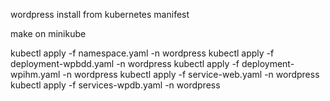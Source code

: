 wordpress install from kubernetes manifest

make on minikube

kubectl apply -f namespace.yaml -n wordpress
kubectl apply -f deployment-wpbdd.yaml -n wordpress
kubectl apply -f deployment-wpihm.yaml -n wordpress
kubectl apply -f service-web.yaml -n wordpress
kubectl apply -f services-wpdb.yaml -n wordpress


